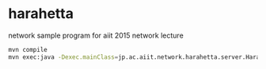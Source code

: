 # harahetta
network sample program for aiit 2015 network lecture 

```bash
mvn compile
mvn exec:java -Dexec.mainClass=jp.ac.aiit.network.harahetta.server.HarahettaServer
```

